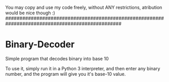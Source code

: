 You may copy and use my code freely, without ANY restrictions, atribution would be nice though :)
#################################################################################################

# Binary-Decoder
Simple program that decodes binary into base 10

To use it, simply run it in a Python 3 interpreter, and then enter any binary number, and the program will give you it's base-10 value.
